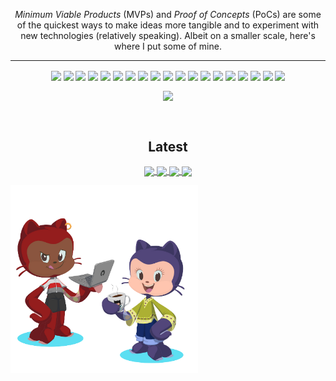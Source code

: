 <p align="center">
  <i>Minimum Viable Products</i> (MVPs) and <i>Proof of Concepts</i> (PoCs) are some of the quickest ways to make ideas more tangible and to experiment with new technologies (relatively speaking). Albeit on a smaller scale, here's where I put some of mine.
</p>
<p align="center">
  <hr />
  <p align="center">
  <img align="center" src="https://img.shields.io/badge/vscode-tool-blue?style=flat" />
  <img align="center" src="https://img.shields.io/badge/intellij-tool-red?style=flat" /> 
  <img align="center" src="https://img.shields.io/badge/graphql-tool-ff69b4?style=flat" />  
  <img align="center" src="https://img.shields.io/badge/cypress-tool-brightgreen?style=flat" /> 
  <img align="center" src="https://img.shields.io/badge/heroku-tool-blueviolet?style=flat" />
  <img align="center" src="https://img.shields.io/badge/angular-tool-red?style=flat" /> 
  <img align="center" src="https://img.shields.io/badge/azure-tool-blue?style=flat" />
  <img align="center" src="https://img.shields.io/badge/git-tool-orange?style=flat" />
  <img align="center" src="https://img.shields.io/badge/apollo-tool-violet?style=flat" />
  <img align="center" src="https://img.shields.io/badge/bootstrap-tool-blueviolet?style=flat" />
  <img align="center" src="https://img.shields.io/badge/nodejs-tool-brightgreen?style=flat" />  
  <img align="center" src="https://img.shields.io/badge/reactnative-tool-indigo?style=flat" />
  <img align="center" src="https://img.shields.io/badge/docker-tool-blue?style=flat" />
  <img align="center" src="https://img.shields.io/badge/kubernetes-tool-green?style=flat" />
  <img align="center" src="https://img.shields.io/badge/postman-tool-brown?style=flat" />
  <img align="center" src="https://img.shields.io/badge/insomnia-tool-violet?style=flat" />
  <img align="center" src="https://img.shields.io/badge/gcp-tool-red?style=flat" />
  <img align="center" src="https://img.shields.io/badge/nx-tool-blue?style=flat" />
  <img align="center" src="https://img.shields.io/badge/nestjs-tool-red?style=flat" />
</p>
<p align="center">
  <img align="center" src="https://github-readme-stats.vercel.app/api/top-langs/?username=peta-byte&theme=jolly&layout=compact" />
  </p>
<br />
<p>
  <h2 align="center">Latest</h2>
  <p align="center">
  <a href="https://github.com/peta-byte/nx-starter">
  <img align="center" src="https://github-readme-stats.vercel.app/api/pin/?username=peta-byte&repo=nx-starter&theme=jolly" />
  </a>
  <a href="https://github.com/peta-byte/d3-fundamentals">
  <img align="center" src="https://github-readme-stats.vercel.app/api/pin/?username=peta-byte&repo=d3-fundamentals&theme=jolly" />
  </a>
  <a href="https://github.com/peta-byte/chepkorir-webfolio">
  <img align="center" src="https://github-readme-stats.vercel.app/api/pin/?username=peta-byte&repo=chepkorir-webfolio&theme=jolly" />
  </a>
  <a href="https://github.com/peta-byte/kafka-js">
  <img align="center" src="https://github-readme-stats.vercel.app/api/pin/?username=peta-byte&repo=kafka-js&theme=jolly" />
  </a>
  <p> 
    <img height="300" src="https://github.com/peta-byte/peta-byte/blob/main/peta-octocats.png?raw=true" />
  </p>
  </p>
<br />
</p>

